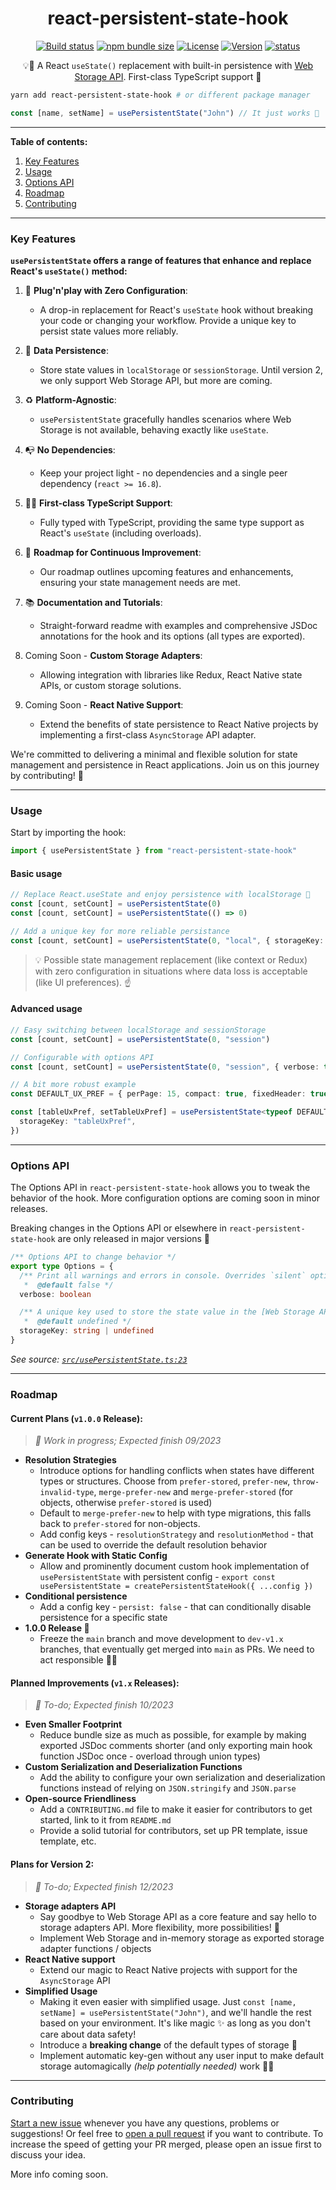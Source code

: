 <div align="center">

# react-persistent-state-hook

</div>

<div align="center">

[![Build status](https://img.shields.io/github/actions/workflow/status/deniskabana/react-persistent-state-hook/pr-and-main-tests.yml?branch=main&style=for-the-badge)](/actions/workflows/pr-and-main-tests.yml)
[![npm bundle size](https://img.shields.io/bundlephobia/minzip/react-persistent-state-hook?style=for-the-badge)](https://bundlephobia.com/package/react-persistent-state-hook?style=for-the-badge)
[![License](https://img.shields.io/github/license/deniskabana/react-persistent-state-hook?style=for-the-badge)](./LICENSE)
[![Version](https://img.shields.io/npm/v/react-persistent-state-hook?style=for-the-badge)](https://www.npmjs.com/package/react-persistent-state-hook)
[![status](https://img.shields.io/badge/status-production_ready-green?style=for-the-badge)](https://www.npmjs.com/package/react-persistent-state-hook)

💡🧠 A React `useState()` replacement with built-in persistence with [Web Storage API](https://developer.mozilla.org/en-US/docs/Web/API/Web_Storage_API). First-class TypeScript support 💪

</div>

```bash
yarn add react-persistent-state-hook # or different package manager
```

```typescript
const [name, setName] = usePersistentState("John") // It just works 🎉
```

---

**Table of contents:**

1. [Key Features](#key-features)
2. [Usage](#usage)
3. [Options API](#options-api)
4. [Roadmap](#roadmap)
5. [Contributing](#contributing)

---

### Key Features

**`usePersistentState` offers a range of features that enhance and replace React's `useState()` method:**

1. 🐣 **Plug'n'play with Zero Configuration**:

   - A drop-in replacement for React's `useState` hook without breaking your code or changing your workflow. Provide a unique key to persist state values more reliably.

2. 🧠 **Data Persistence**:

   - Store state values in `localStorage` or `sessionStorage`. Until version 2, we only support Web Storage API, but more are coming.

3. ♻️ **Platform-Agnostic**:

   - `usePersistentState` gracefully handles scenarios where Web Storage is not available, behaving exactly like `useState`.

4. 📭 **No Dependencies**:

   - Keep your project light - no dependencies and a single peer dependency (`react >= 16.8`).

5. 🧑‍💻 **First-class TypeScript Support**:

   - Fully typed with TypeScript, providing the same type support as React's `useState` (including overloads).

6. 🚧 **Roadmap for Continuous Improvement**:

   - Our roadmap outlines upcoming features and enhancements, ensuring your state management needs are met.

7. 📚 **Documentation and Tutorials**:

   - Straight-forward readme with examples and comprehensive JSDoc annotations for the hook and its options (all types are exported).

8. Coming Soon - **Custom Storage Adapters**:

   - Allowing integration with libraries like Redux, React Native state APIs, or custom storage solutions.

9. Coming Soon - **React Native Support**:

   - Extend the benefits of state persistence to React Native projects by implementing a first-class `AsyncStorage` API adapter.

We're committed to delivering a minimal and flexible solution for state management and persistence in React applications. Join us on this journey by contributing! 🚀

---

### Usage

Start by importing the hook:

```typescript
import { usePersistentState } from "react-persistent-state-hook"
```

#### Basic usage

```typescript
// Replace React.useState and enjoy persistence with localStorage 🎉
const [count, setCount] = usePersistentState(0)
const [count, setCount] = usePersistentState(() => 0)

// Add a unique key for more reliable persistance
const [count, setCount] = usePersistentState(0, "local", { storageKey: "unique-key" })
```

> 💡 Possible state management replacement (like context or Redux) with zero configuration in situations where data loss is acceptable (like UI preferences). ☝️

#### Advanced usage

```typescript
// Easy switching between localStorage and sessionStorage
const [count, setCount] = usePersistentState(0, "session")
```

```typescript
// Configurable with options API
const [count, setCount] = usePersistentState(0, "session", { verbose: true })
```

```typescript
// A bit more robust example
const DEFAULT_UX_PREF = { perPage: 15, compact: true, fixedHeader: true }

const [tableUxPref, setTableUxPref] = usePersistentState<typeof DEFAULT_UX_PREF>({ ...DEFAULT_UX_PREF }, "local", {
  storageKey: "tableUxPref",
})
```

---

### Options API

The Options API in `react-persistent-state-hook` allows you to tweak the behavior of the hook. More configuration options are coming soon in minor releases.

Breaking changes in the Options API or elsewhere in `react-persistent-state-hook` are only released in major versions 🤞

```typescript
/** Options API to change behavior */
export type Options = {
  /** Print all warnings and errors in console. Overrides `silent` option.
   *  @default false */
  verbose: boolean

  /** A unique key used to store the state value in the [Web Storage API](https://developer.mozilla.org/en-US/docs/Web/API/Web_Storage_API).
   *  @default undefined */
  storageKey: string | undefined
}
```

_See source: [`src/usePersistentState.ts:23`](./src/usePersistentState.ts#L23)_

---

### Roadmap

#### Current Plans (`v1.0.0` Release):

> _🚧 Work in progress; Expected finish 09/2023_

- **Resolution Strategies**
  - Introduce options for handling conflicts when states have different types or structures. Choose from `prefer-stored`, `prefer-new`, `throw-invalid-type`, `merge-prefer-new` and `merge-prefer-stored` (for objects, otherwise `prefer-stored` is used)
  - Default to `merge-prefer-new` to help with type migrations, this falls back to `prefer-stored` for non-objects.
  - Add config keys - `resolutionStrategy` and `resolutionMethod` - that can be used to override the default resolution behavior
- **Generate Hook with Static Config**
  - Allow and prominently document custom hook implementation of `usePersistentState` with persistent config - `export const usePersistentState = createPersistentStateHook({ ...config })`
- **Conditional persistence**
  - Add a config key - `persist: false` - that can conditionally disable persistence for a specific state
- **1.0.0 Release 🎉**
  - Freeze the `main` branch and move development to `dev-v1.x` branches, that eventually get merged into `main` as PRs. We need to act responsible 👨‍🏫

#### Planned Improvements (`v1.x` Releases):

> _📝 To-do; Expected finish 10/2023_

- **Even Smaller Footprint**
  - Reduce bundle size as much as possible, for example by making exported JSDoc comments shorter (and only exporting main hook function JSDoc once - overload through union types)
- **Custom Serialization and Deserialization Functions**
  - Add the ability to configure your own serialization and deserialization functions instead of relying on `JSON.stringify` and `JSON.parse`
- **Open-source Friendliness**
  - Add a `CONTRIBUTING.md` file to make it easier for contributors to get started, link to it from `README.md`
  - Provide a solid tutorial for contributors, set up PR template, issue template, etc.

#### Plans for Version 2:

> _📝 To-do; Expected finish 12/2023_

- **Storage adapters API**
  - Say goodbye to Web Storage API as a core feature and say hello to storage adapters API. More flexibility, more possibilities! 🔄
  - Implement Web Storage and in-memory storage as exported storage adapter functions / objects
- **React Native support**
  - Extend our magic to React Native projects with support for the `AsyncStorage` API
- **Simplified Usage**
  - Making it even easier with simplified usage. Just `const [name, setName] = usePersistentState("John")`, and we'll handle the rest based on your environment. It's like magic ✨ as long as you don't care about data safety!
  - Introduce a **breaking change** of the default types of storage 🚨
  - Implement automatic key-gen without any user input to make default storage automagically _(help potentially needed)_ work 🧑‍🔬

---

### Contributing

[Start a new issue](https://github.com/deniskabana/react-persistent-state-hook/issues) whenever you have any questions, problems or suggestions! Or feel free to [open a pull request](https://github.com/deniskabana/react-persistent-state-hook/pulls) if you want to contribute. To increase the speed of getting your PR merged, please open an issue first to discuss your idea.

More info coming soon.
